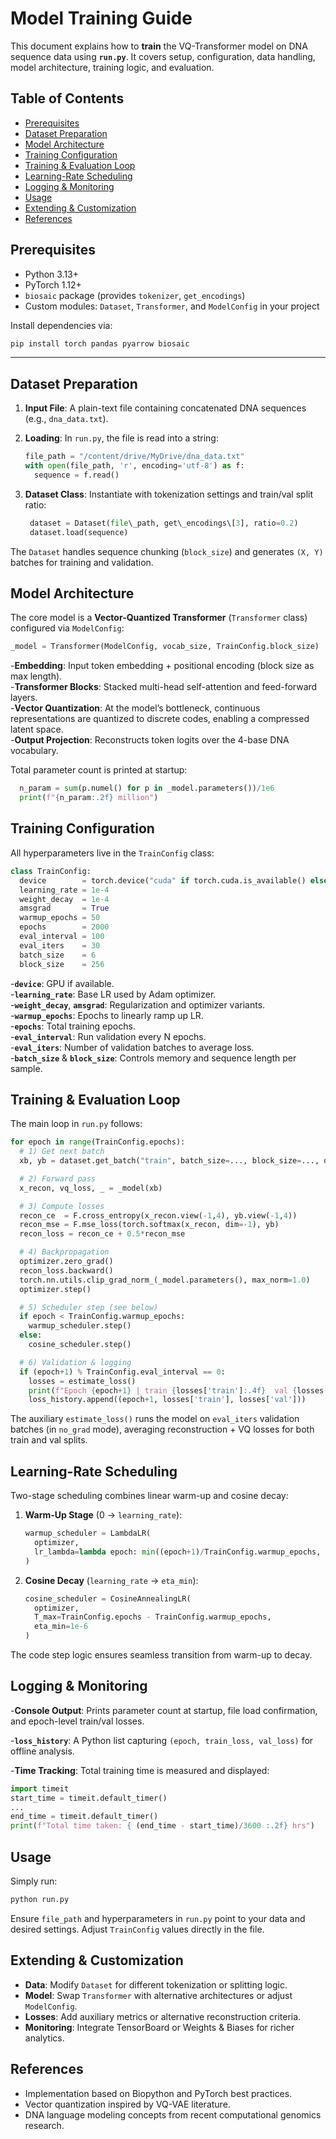 # Model Training Guide

This document explains how to **train** the VQ-Transformer model on DNA sequence data using **`run.py`**. It covers setup, configuration, data handling, model architecture, training logic, and evaluation.

## Table of Contents

* [Prerequisites](#prerequisites)
* [Dataset Preparation](#dataset-preparation)
* [Model Architecture](#model-architecture)
* [Training Configuration](#training-configuration)
* [Training & Evaluation Loop](#training--evaluation-loop)
* [Learning-Rate Scheduling](#learning-rate-scheduling)
* [Logging & Monitoring](#logging--monitoring)
* [Usage](#usage)
* [Extending & Customization](#extending--customization)
* [References](#references)

## Prerequisites

* Python 3.13+
* PyTorch 1.12+
* `biosaic` package (provides `tokenizer`, `get_encodings`)
* Custom modules: `Dataset`, `Transformer`, and `ModelConfig` in your project

Install dependencies via:

```bash
pip install torch pandas pyarrow biosaic
```

---

## Dataset Preparation

1. **Input File**: A plain-text file containing concatenated DNA sequences (e.g., `dna_data.txt`).
2. **Loading**: In `run.py`, the file is read into a string:

   ```python
   file_path = "/content/drive/MyDrive/dna_data.txt"
   with open(file_path, 'r', encoding='utf-8') as f:
     sequence = f.read()
   ```

3. **Dataset Class**: Instantiate with tokenization settings and train/val split ratio:

   ```python
    dataset = Dataset(file\_path, get\_encodings\[3], ratio=0.2)
    dataset.load(sequence)
   ```

The `Dataset` handles sequence chunking (`block_size`) and generates `(X, Y)` batches for training and validation.

## Model Architecture

The core model is a **Vector-Quantized Transformer** (`Transformer` class) configured via `ModelConfig`:

```python
_model = Transformer(ModelConfig, vocab_size, TrainConfig.block_size)
```

-**Embedding**: Input token embedding + positional encoding (block size as max length).  
-**Transformer Blocks**: Stacked multi-head self-attention and feed-forward layers.  
-**Vector Quantization**: At the model’s bottleneck, continuous representations are quantized to discrete codes, enabling a compressed latent space.  
-**Output Projection**: Reconstructs token logits over the 4-base DNA vocabulary.

Total parameter count is printed at startup:

```python
  n_param = sum(p.numel() for p in _model.parameters())/1e6
  print(f"{n_param:.2f} million")
```

## Training Configuration

All hyperparameters live in the `TrainConfig` class:

```python
class TrainConfig:
  device        = torch.device("cuda" if torch.cuda.is_available() else "cpu")
  learning_rate = 1e-4
  weight_decay  = 1e-4
  amsgrad       = True
  warmup_epochs = 50
  epochs        = 2000
  eval_interval = 100
  eval_iters    = 30
  batch_size    = 6
  block_size    = 256
```

-**`device`**: GPU if available.  
-**`learning_rate`**: Base LR used by Adam optimizer.  
-**`weight_decay`**, **`amsgrad`**: Regularization and optimizer variants.  
-**`warmup_epochs`**: Epochs to linearly ramp up LR.  
-**`epochs`**: Total training epochs.  
-**`eval_interval`**: Run validation every N epochs.  
-**`eval_iters`**: Number of validation batches to average loss.  
-**`batch_size`** & **`block_size`**: Controls memory and sequence length per sample.

## Training & Evaluation Loop

The main loop in `run.py` follows:

```python
for epoch in range(TrainConfig.epochs):
  # 1) Get next batch
  xb, yb = dataset.get_batch("train", batch_size=..., block_size=..., device=...)

  # 2) Forward pass
  x_recon, vq_loss, _ = _model(xb)

  # 3) Compute losses
  recon_ce  = F.cross_entropy(x_recon.view(-1,4), yb.view(-1,4))
  recon_mse = F.mse_loss(torch.softmax(x_recon, dim=-1), yb)
  recon_loss = recon_ce + 0.5*recon_mse

  # 4) Backpropagation
  optimizer.zero_grad()
  recon_loss.backward()
  torch.nn.utils.clip_grad_norm_(_model.parameters(), max_norm=1.0)
  optimizer.step()

  # 5) Scheduler step (see below)
  if epoch < TrainConfig.warmup_epochs:
    warmup_scheduler.step()
  else:
    cosine_scheduler.step()

  # 6) Validation & logging
  if (epoch+1) % TrainConfig.eval_interval == 0:
    losses = estimate_loss()
    print(f"Epoch {epoch+1} | train {losses['train']:.4f}  val {losses['val']:.4f}")
    loss_history.append((epoch+1, losses['train'], losses['val']))
```

The auxiliary `estimate_loss()` runs the model on `eval_iters` validation batches (in `no_grad` mode), averaging reconstruction + VQ losses for both train and val splits.

## Learning-Rate Scheduling

Two-stage scheduling combines linear warm-up and cosine decay:

1. **Warm-Up Stage** (0 -> `learning_rate`):

   ```python
   warmup_scheduler = LambdaLR(
     optimizer,
     lr_lambda=lambda epoch: min((epoch+1)/TrainConfig.warmup_epochs, 1.0)
   )
   ```

2. **Cosine Decay** (`learning_rate` -> `eta_min`):

   ```python
   cosine_scheduler = CosineAnnealingLR(
     optimizer,
     T_max=TrainConfig.epochs - TrainConfig.warmup_epochs,
     eta_min=1e-6
   )
   ```

The code step logic ensures seamless transition from warm-up to decay.

## Logging & Monitoring

-**Console Output**: Prints parameter count at startup, file load confirmation, and epoch-level train/val losses.  

-**`loss_history`**: A Python list capturing `(epoch, train_loss, val_loss)` for offline analysis.

-**Time Tracking**: Total training time is measured and displayed:

  ```python
  import timeit
  start_time = timeit.default_timer()
  ...
  end_time = timeit.default_timer()
  print(f"Total time taken: { (end_time - start_time)/3600 :.2f} hrs")
  ```

## Usage

Simply run:

  ```bash
  python run.py
  ````

Ensure `file_path` and hyperparameters in `run.py` point to your data and desired settings. Adjust `TrainConfig` values directly in the file.

## Extending & Customization

* **Data**: Modify `Dataset` for different tokenization or splitting logic.
* **Model**: Swap `Transformer` with alternative architectures or adjust `ModelConfig`.
* **Losses**: Add auxiliary metrics or alternative reconstruction criteria.
* **Monitoring**: Integrate TensorBoard or Weights & Biases for richer analytics.

## References

* Implementation based on Biopython and PyTorch best practices.
* Vector quantization inspired by VQ-VAE literature.
* DNA language modeling concepts from recent computational genomics research.
